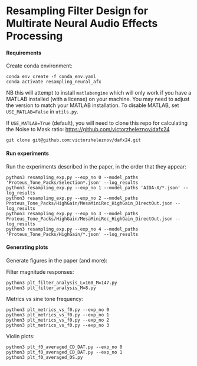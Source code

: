# Resampling Filter Design for Multirate Neural Audio Effects Processing



#### Requirements

Create conda environment:
```
conda env create -f conda_env.yaml
conda activate resampling_neural_afx
```
NB this will attempt to install `matlabengine` which will only work if you have a MATLAB installed (with a license) on your machine. You may need to adjust the version to match your MATLAB installation. To disable MATLAB, set `USE_MATLAB=False` in `utils.py`.

If `USE_MATLAB=True` (default), you will need to clone this repo for calculating the Noise to Mask ratio: https://github.com/victorzheleznov/dafx24
```angular2html
git clone git@github.com:victorzheleznov/dafx24.git 
```

#### Run experiments
Run the experiments described in the paper, in the order that they appear:
```angular2html
python3 resampling_exp.py --exp_no 0 --model_paths 'Proteus_Tone_Packs/Selection*.json' --log_results
python3 resampling_exp.py --exp_no 1 --model_paths 'AIDA-X/*.json' --log_results
python3 resampling_exp.py --exp_no 2 --model_paths Proteus_Tone_Packs/HighGain/MesaMiniRec_HighGain_DirectOut.json --log_results
python3 resampling_exp.py --exp_no 3 --model_paths Proteus_Tone_Packs/HighGain/MesaMiniRec_HighGain_DirectOut.json --log_results
python3 resampling_exp.py --exp_no 4 --model_paths 'Proteus_Tone_Packs/HighGain/*.json' --log_results
```

#### Generating plots
Generate figures in the paper (and more):

Filter magnitude responses:
```angular2html
python3 plt_filter_analysis_L=160_M=147.py
python3 plt_filter_analysis_M=8.py
```

Metrics vs sine tone frequency:
```angular2html
python3 plt_metrics_vs_f0.py --exp_no 0
python3 plt_metrics_vs_f0.py --exp_no 1
python3 plt_metrics_vs_f0.py --exp_no 2
python3 plt_metrics_vs_f0.py --exp_no 3
```

Violin plots:
```angular2html
python3 plt_f0_averaged_CD_DAT.py --exp_no 0
python3 plt_f0_averaged_CD_DAT.py --exp_no 1
python3 plt_f0_averaged_OS.py
```